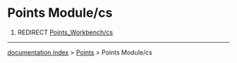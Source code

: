 # Points Module/cs
1.  REDIRECT [Points\_Workbench/cs](Points_Workbench/cs.md)

---
[documentation index](../README.md) > [Points](Points_Workbench.md) > Points Module/cs
